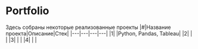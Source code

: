 # Portfolio

Здесь собраны некоторые реализованные проекты
|#|Название проекта|Описание|Стек|
|---|---|---|---|
|1| |Python, Pandas, Tableau|
|2| | |
|3| | |
|4| | |
